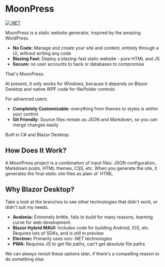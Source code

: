# MoonPress

[![.NET](https://github.com/blueheron786/moonpress/actions/workflows/dotnet.yml/badge.svg)](https://github.com/blueheron786/moonpress/actions/workflows/dotnet.yml)

MoonPress is a static website generator, inspired by the amazing WordPress.

- **No Code:** Manage and create your site and content, entirely through a UI, without writing any code
- **Blazing Fast:** Deploy a blazing-fast static website - pure HTML and JS
- **Secure:** no user accounts to hack or databases to compromise

That's MoonPress.

At present, it only works for Windows, because it depends on Blazor Desktop and native WPF code for file/folder controls.

For advanced users:

- **Completely Customizable:** everything from themes to styles is within your control
- **Git Friendly:** Source files remain as JSON and Markdown, so you can merge changes easily

Built in C# and Blazor Desktop.

## How Does It Work?

A MoonPress project is a combination of input files: JSON configuration, Markdown posts, HTML themes, CSS, etc. When you generate the site, it generates the final static site files as plain ol' HTML.


## Why Blazor Desktop?

Take a look at the branches to see other technologies that didn't work, or didn't suit my needs.

- **Avalonia:** Extremely brittle, fails to build for many reasons, learning curve for web development.
- **Blazor Hybrid MAUI:** Includes code for building Android, iOS, etc. Requires lots of SDKs, and is still in preview
- **Electron:** Primarily uses non-.NET technologies
- **PWA:** Requires JS to get file paths, can't get absolute file paths

We can always revisit these options later, if there's a compelling reason to do something else.